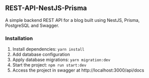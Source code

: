 ## REST-API-NestJS-Prisma

A simple backend REST API for a blog built using NestJS, Prisma, PostgreSQL and Swagger.

### Installation

1. Install dependencies: `yarn install`
2. Add database configuration
3. Apply database migrations: `yarn migration:dev`
4. Start the project: `npm run start:dev`
5. Access the project in swagger at http://localhost:3000/api/docs
